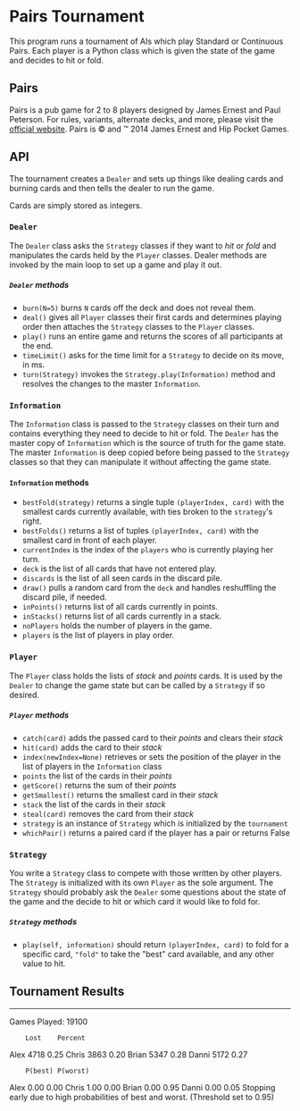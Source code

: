 # Pairs Tournament

This program runs a tournament of AIs which play Standard or Continuous Pairs.
  Each player is a Python class which is given the state of the game and decides to hit or fold.

## Pairs
Pairs is a pub game for 2 to 8 players designed by James Ernest and Paul Peterson.
  For rules, variants, alternate decks, and more, please visit the
  [official website](www.playpairs.com).
  Pairs is :copyright: and :tm: 2014 James Ernest and Hip Pocket Games.

## API
The tournament creates a `Dealer` and sets up things like dealing cards and burning cards and then tells the dealer to run the game.

Cards are simply stored as integers.

### `Dealer`
The `Dealer` class asks the `Strategy` classes if they want to *hit* or *fold* and manipulates the cards held by the `Player` classes.
Dealer methods are invoked by the main loop to set up a game and play it out.
##### `Dealer` methods
- `burn(N=5)` burns `N` cards off the deck and does not reveal them.
- `deal()` gives all `Player` classes their first cards and determines playing order then attaches the `Strategy` classes to the `Player` classes.
- `play()` runs an entire game and returns the scores of all participants at the end.
- `timeLimit()` asks for the time limit for a `Strategy` to decide on its move, in ms.
- `turn(Strategy)` invokes the `Strategy.play(Information)` method and resolves the changes to the master `Information`.

### `Information`
The `Information` class is passed to the `Strategy` classes on their turn and contains everything they need to decide to hit or fold.
The `Dealer` has the master copy of `Information` which is the source of truth for the game state.
The master `Information` is deep copied before being passed to the `Strategy` classes so that they can manipulate it without affecting the game state.
#### `Information` methods
- `bestFold(strategy)` returns a single tuple `(playerIndex, card)` with the smallest cards currently available, with ties broken to the `strategy`'s right.
- `bestFolds()` returns a list of tuples `(playerIndex, card)` with the smallest card in front of each player.
- `currentIndex` is the index of the `players` who is currently playing her turn.
- `deck` is the list of all cards that have not entered play.
- `discards` is the list of all seen cards in the discard pile.
- `draw()` pulls a random card from the `deck` and handles reshuffling the discard pile, if needed.
- `inPoints()` returns list of all cards currently in points.
- `inStacks()` returns list of all cards currently in a stack.
- `noPlayers` holds the number of players in the game.
- `players` is the list of players in play order.

### `Player`
The `Player` class holds the lists of *stack* and *points* cards.
It is used by the `Dealer` to change the game state but can be called by a `Strategy` if so desired.
##### `Player` methods
  - `catch(card)` adds the passed card to their *points* and clears their *stack*
  - `hit(card)` adds the card to their *stack*
  - `index(newIndex=None)` retrieves or sets the position of the player in the list of players in the `Information` class
  - `points` the list of the cards in their *points*
  - `getScore()` returns the sum of their *points*
  - `getSmallest()` returns the smallest card in their *stack*
  - `stack` the list of the cards in their *stack*
  - `steal(card)` removes the card from their *stack*
  - `strategy` is an instance of `Strategy` which is initialized by the `tournament`
  - `whichPair()` returns a paired card if the player has a pair or returns False

### `Strategy`
You write a `Strategy` class to compete with those written by other players.  The `Strategy` is initialized with its own `Player` as the sole argument.  The `Strategy` should probably ask the `Dealer` some questions about the state of the game and the decide to hit or which card it would like to fold for.
##### `Strategy` methods
  - `play(self, information)` should return `(playerIndex, card)` to fold for a specific card, `"fold"` to take the "best" card available, and any other value to hit.

## Tournament Results
--------------------------------
Games Played:   19100

        Lost    Percent
Alex    4718    0.25
Chris   3863    0.20
Brian   5347    0.28
Danni   5172    0.27

        P(best) P(worst)
Alex    0.00    0.00
Chris   1.00    0.00
Brian   0.00    0.95
Danni   0.00    0.05
Stopping early due to high probabilities of best and worst.  (Threshold set to 0.95)

